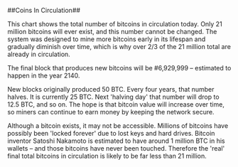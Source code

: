 ##Coins In Circulation##

This chart shows the total number of bitcoins in circulation today. Only 21 million bitcoins will ever exist, and this number cannot be changed. The system was designed to mine more bitcoins early in its lifespan and gradually diminish over time, which is why over 2/3 of the 21 million total are already in circulation.

The final block that produces new bitcoins will be #6,929,999 – estimated to happen in the year 2140.

New blocks originally produced 50 BTC. Every four years, that number halves. It is currently 25 BTC. Next 'halving day' that number will drop to 12.5 BTC, and so on. The hope is that bitcoin value will increase over time, so miners can continue to earn money by keeping the network secure.

Although a bitcoin exists, it may not be accessible. Millions of bitcoins have possibly been 'locked forever' due to lost keys and hard drives. Bitcoin inventor Satoshi Nakamoto is estimated to have around 1 million BTC in his wallets – and those bitcoins have never been touched. Therefore the 'real' final total bitcoins in circulation is likely to be far less than 21 million.
